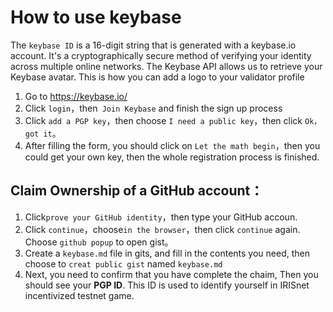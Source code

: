 # How to use keybase

The `keybase ID` is a 16-digit string that is generated with a keybase.io account. It's a cryptographically secure method of verifying your identity across multiple online networks. The Keybase API allows us to retrieve your Keybase avatar. This is how you can add a logo to your validator profile

1. Go to https://keybase.io/
2. Click `login`，then` Join Keybase` and finish the sign up process
3. Click `add a PGP key`，then choose `I need a public key`，then click `Ok，got it`。
4. After filling the form, you should click on `Let the math begin`，then you could get your own key, then the whole registration process is finished. 

## Claim Ownership of a GitHub account：

1. Click`prove your GitHub identity`，then type your GitHub accoun.
2. Click `continue`，choose`in the browser`，then click `continue` again. Choose `github popup` to open gist。
3. Create a `keybase.md` file in gits, and fill in the contents you need, then choose to `creat public gist` named `keybase.md`
4. Next, you need to confirm that you have complete the chaim, Then you should see your **PGP ID**. This ID is used to identify yourself in IRISnet incentivized  testnet game. 
